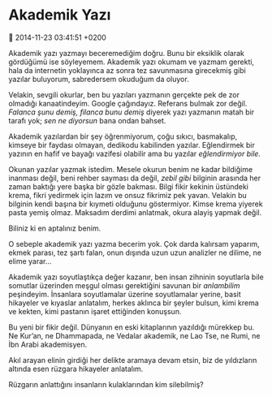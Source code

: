 Akademik Yazı
=============

:date: 2014-11-23 03:41:51 +0200

Akademik yazı yazmayı beceremediğim doğru. Bunu bir eksiklik olarak
gördüğümü ise söyleyemem. Akademik yazı okumam ve yazmam gerekti, hala
da internetin yoklayınca az sonra tez savunmasına girecekmiş gibi
yazılar buluyorum, sabredersem okuduğum da oluyor.

Velakin, sevgili okurlar, ben bu yazıları yazmanın gerçekte pek de zor
olmadığı kanaatindeyim. Google çağındayız. Referans bulmak zor değil.
*Falanca şunu demiş, filanca bunu demiş* diyerek yazı yazmanın matah bir
tarafı yok; *sen ne diyorsun* bana ondan bahset.

Akademik yazılardan bir şey öğrenmiyorum, çoğu sıkıcı, basmakalıp,
kimseye bir faydası olmayan, dedikodu kabilinden yazılar. Eğlendirmek
bir yazının en hafif ve bayağı vazifesi olabilir ama bu yazılar
*eğlendirmiyor bile.*

Okunan yazılar yazmak istedim. Mesele okurun benim ne kadar bildiğime
inanması değil, beni rehber sayması da değil, *zebil gibi* bilginin
arasında her zaman baktığı yere başka bir gözle bakması. Bilgi fikir
kekinin üstündeki krema, fikri yedirmek için lazım ve onsuz fikrimiz pek
yavan. Velakin bu bilginin kendi başına bir kıymeti olduğunu
göstermiyor. Kimse krema yiyerek pasta yemiş olmaz. Maksadım derdimi
anlatmak, okura alayiş yapmak değil.

Biliniz ki en aptalınız benim.

O sebeple akademik yazı yazma becerim yok. Çok darda kalırsam yaparım,
ekmek parası, tez şartı falan, onun dışında uzun uzun analizler ne
dilime, ne elime yarar…

Akademik yazı soyutlaştıkça değer kazanır, ben insan zihninin soyutlarla
bile somutlar üzerinden meşgul olması gerektiğini savunan bir
*anlambilim* peşindeyim. İnsanlara soyutlamalar üzerine soyutlamalar
yerine, basit hikayeler ve kıyaslar anlatalım, herkes aklınca bir şeyler
bulsun, kimi krema ve kekten, kimi pastanın işaret ettiğinden konuşsun.

Bu yeni bir fikir değil. Dünyanın en eski kitaplarının yazıldığı
mürekkep bu. Ne Kur’an, ne Dhammapada, ne Vedalar akademik, ne Lao Tse,
ne Rumi, ne İbn Arabi akademisyen.

Akıl arayan elinin girdiği her delikte aramaya devam etsin, biz de
yıldızların altında esen rüzgara hikayeler anlatalım.

Rüzgarın anlattığını insanların kulaklarından kim silebilmiş?
